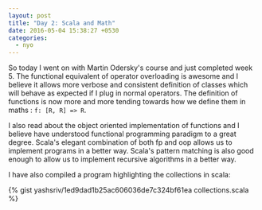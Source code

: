 ```yaml
---
layout: post
title: "Day 2: Scala and Math"
date: 2016-05-04 15:38:27 +0530
categories:
  - nyo
---
```

  So today I went on with Martin Odersky's course and just completed week 5.
The  functional equivalent of operator overloading is awesome and I believe
it allows more verbose and consistent definition of classes which will behave as expected
if I plug in normal operators. The definition of functions is now more and more
tending towards how we define them in maths : `f: [R, R] => R`.

 I also read about the object oriented implementation of functions and I believe have understood
functional programming paradigm to a great degree. Scala's elegant combination of both fp and oop
allows us to implement programs in a better way. Scala's pattern matching is also good enough to allow
us to implement recursive algorithms in a better way.

I have also compiled a program highlighting the collections in scala:

{% gist yashsriv/1ed9dad1b25ac606036de7c324bf61ea collections.scala %}
